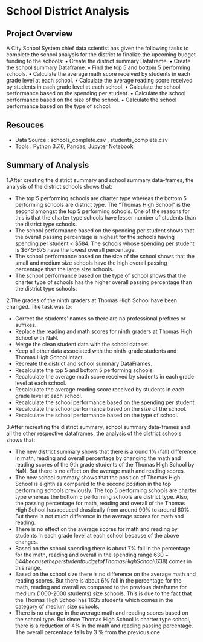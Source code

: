 # School District Analysis

## Project Overview 
A City School System chief data scientist has given the following tasks to complete the school analysis for the district to finalize the upcoming budget funding to the schools: • Create the district summary Dataframe. • Create the school summary Dataframe. • Find the top 5 and bottom 5 performing schools. • Calculate the average math score received by students in each grade level at each school. • Calculate the average reading score received by students in each grade level at each school. • Calculate the school performance based on the spending per student. • Calculate the school performance based on the size of the school. • Calculate the school performance based on the type of school. 

## Resouces 
- Data Source : schools_complete.csv , students_complete.csv 
- Tools : Python 3.7.6, Pandas, Jupyter Notebook 
 
## Summary of Analysis
1.After creating the district summary and school summary data-frames, the analysis of the district schools shows that: 
- The top 5 performing schools are charter type whereas the bottom 5 performing schools are district type. The “Thomas High School” is the second amongst the top 5 performing schools. One of the reasons for this is that the charter type schools have lesser number of students than the district type schools. 
- The school performance based on the spending per student shows that the overall passing percentage is highest for the schools having spending per student < $584. The schools whose spending per student is $645-675 have the lowest overall percentage. 
- The school performance based on the size of the school shows that the small and medium size schools have the high overall passing percentage than the large size schools. 
- The school performance based on the type of school shows that the charter type of schools has the higher overall passing percentage than the district type schools. 
 
2.The grades of the ninth graders at Thomas High School have been changed. The task was to: 
- Correct the students' names so there are no professional prefixes or suffixes. 
- Replace the reading and math scores for ninth graders at Thomas High School with NaN. 
- Merge the clean student data with the school dataset.
- Keep all other data associated with the ninth-grade students and Thomas High School intact. 
- Recreate the district and school summary DataFrames.
- Recalculate the top 5 and bottom 5 performing schools.
- Recalculate the average math score received by students in each grade level at each school. 
- Recalculate the average reading score received by students in each grade level at each school.
- Recalculate the school performance based on the spending per student.
- Recalculate the school performance based on the size of the school.
- Recalculate the school performance based on the type of school. 
 
 
3.After recreating the district summary, school summary data-frames and all the other respective dataframes, the analysis of the district schools shows that: 
- The new district summary shows that there is around 1% (fall) difference in math, reading and overall percentage by changing the math and reading scores of the 9th grade students of the Thomas High School by NaN. But there is no effect on the average math and reading scores. 
- The new school summary shows that the position of Thomas High School is eighth as compared to the second position in the top performing schools previously. The top 5 performing schools are charter type whereas the bottom 5 performing schools are district type. Also, the passing percentage for math, reading and overall of the Thomas High School has reduced drastically from around 90% to around 60%. But there is not much difference in the average scores for math and reading. 
- There is no effect on the average scores for math and reading by students in each grade level at each school because of the above changes. 
- Based on the school spending there is about 7% fall in the percentage for the math, reading and overall in the spending range $630-644 because the per student budget of Thomas High School ($638) comes in this range. 
- Based on the school size there is no difference on the average math and reading scores. But there is about 6% fall in the percentage for the math, reading and overall as compared to the previous dataframe for medium (1000-2000 students) size schools. This is due to the fact that the Thomas High School has 1635 students which comes in the category of medium size schools. 
- There is no change in the average math and reading scores based on the school type. But since Thomas High School is charter type school, there is a reduction of 4% in the math and reading passing percentage. The overall percentage falls by 3 % from the previous one. 
 
 